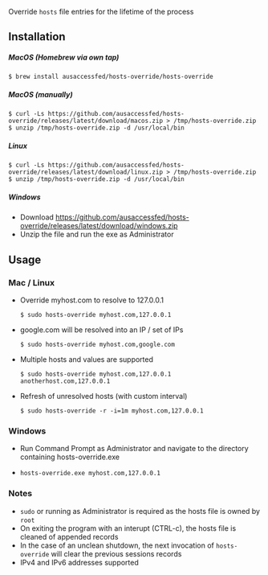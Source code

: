 Override `hosts` file entries for the lifetime of the process

## Installation

##### MacOS (Homebrew via own tap)
```
$ brew install ausaccessfed/hosts-override/hosts-override
```
##### MacOS (manually)
```
$ curl -Ls https://github.com/ausaccessfed/hosts-override/releases/latest/download/macos.zip > /tmp/hosts-override.zip
$ unzip /tmp/hosts-override.zip -d /usr/local/bin
```
##### Linux
```
$ curl -Ls https://github.com/ausaccessfed/hosts-override/releases/latest/download/linux.zip > /tmp/hosts-override.zip
$ unzip /tmp/hosts-override.zip -d /usr/local/bin
```
##### Windows
- Download https://github.com/ausaccessfed/hosts-override/releases/latest/download/windows.zip
- Unzip the file and run the exe as Administrator

## Usage
### Mac / Linux
- Override myhost.com to resolve to 127.0.0.1
  ```
  $ sudo hosts-override myhost.com,127.0.0.1
  ```
- google.com will be resolved into an IP / set of IPs
  ```
  $ sudo hosts-override myhost.com,google.com
  ```
- Multiple hosts and values are supported
  ```
  $ sudo hosts-override myhost.com,127.0.0.1 anotherhost.com,127.0.0.1
  ```
- Refresh of unresolved hosts (with custom interval)
  ```
  $ sudo hosts-override -r -i=1m myhost.com,127.0.0.1
  ```
### Windows
- Run Command Prompt as Administrator and navigate to the directory containing hosts-override.exe
- ```
  hosts-override.exe myhost.com,127.0.0.1
  ```

### Notes
- `sudo` or running as Administrator is required as the hosts file is owned by `root`
- On exiting the program with an interupt (CTRL-c), the hosts file is cleaned of appended records
- In the case of an unclean shutdown, the next invocation of `hosts-override` will clear the previous sessions records
- IPv4 and IPv6 addresses supported
